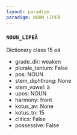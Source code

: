 ```yaml
---
layout: paradigm
paradigm: NOUN_LIPEÄ
---
```

### ` NOUN_LIPEÄ `

Dictionary class 15 eä
* grade_dir: weaken
* plurale_tantum: False
* pos: NOUN
* stem_diphthong: None
* stem_vowel: ä
* upos: NOUN
* harmony: front
* kotus_av: None
* kotus_tn: 15
* clitics: False
* possessive: False
